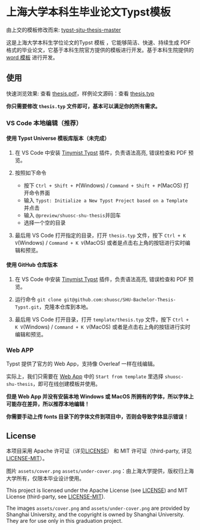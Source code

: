 # 上海大学本科生毕业论文Typst模板

由上交的模板修改而来: [typst-sjtu-thesis-master](https://github.com/tzhTaylor/typst-sjtu-thesis-master)

这是上海大学本科生学位论文的Typst 模板
，它能够简洁、快速、持续生成 PDF 格式的毕业论文，它基于本科生院官方提供的模板进行开发。基于本科生院提供的 [word 模板](https://cj.shu.edu.cn/DataInterface/上海大学本科毕业论文（设计）撰写格式模板.pdf) 进行开发。

## 使用

快速浏览效果: 查看 [thesis.pdf](https://github.com/shuosc/SHU-Bachelor-Thesis-Typst/releases/latest/download/thesis.pdf)，样例论文源码：查看 [thesis.typ](https://github.com/shuosc/SHU-Bachelor-Thesis-Typst/blob/main/template/thesis.typ)

**你只需要修改 `thesis.typ` 文件即可，基本可以满足你的所有需求。**

### VS Code 本地编辑（推荐）

#### 使用 Typst Universe 模板库版本（未完成）

1. 在 VS Code 中安装 [Tinymist Typst](https://marketplace.visualstudio.com/items?itemName=myriad-dreamin.tinymist) 插件，负责语法高亮, 错误检查和 PDF 预览。

2. 按照如下命令
   - 按下 `Ctrl + Shift + P`(Windows) / `Command + Shift + P`(MacOS) 打开命令界面
   - 输入 `Typst: Initialize a New Typst Project based on a Template` 并点击 
   - 输入 `@preview/shuosc-shu-thesis`并回车
   - 选择一个空的目录

3. 最后用 VS Code 打开指定的目录，打开 `thesis.typ` 文件，按下 `Ctrl + K V`(Windows) / `Command + K V`(MacOS) 或者是点击右上角的按钮进行实时编辑和预览。

#### 使用 GitHub 仓库版本

1. 在 VS Code 中安装 [Tinymist Typst](https://marketplace.visualstudio.com/items?itemName=myriad-dreamin.tinymist) 插件，负责语法高亮, 错误检查和 PDF 预览。

2. 运行命令 `git clone git@github.com:shuosc/SHU-Bachelor-Thesis-Typst.git`，克隆本仓库到本地。

3. 最后用 VS Code 打开目录，打开 `template/thesis.typ` 文件，按下 `Ctrl + K V`(Windows) / `Command + K V`(MacOS) 或者是点击右上角的按钮进行实时编辑和预览。

### Web APP

Typst 提供了官方的 Web App，支持像 Overleaf 一样在线编辑。

实际上，我们只需要在 [Web App](https://typst.app/) 中的 `Start from template` 里选择 `shuosc-shu-thesis`，即可在线创建模板并使用。

**但是 Web App 并没有安装本地 Windows 或 MacOS 所拥有的字体，所以字体上可能存在差异，所以推荐本地编辑！**

**你需要手动上传 fonts 目录下的字体文件到项目中，否则会导致字体显示错误！**

## License

本项目采用 Apache 许可证（详见[LICENSE](./LICENSE)） 和 MIT 许可证（third-party, 详见[LICENSE-MIT](./LICENSE-MIT)）。

图片 `assets/cover.png` `assets/under-cover.png`：由上海大学提供，版权归上海大学所有，仅限本毕业设计使用。

This project is licensed under the Apache License (see [LICENSE](./LICENSE)) and MIT License (third-party, see [LICENSE-MIT](./LICENSE-MIT)).

The images `assets/cover.png` and `assets/under-cover.png` are provided by Shanghai University, and the copyright is owned by Shanghai University. They are for use only in this graduation project.